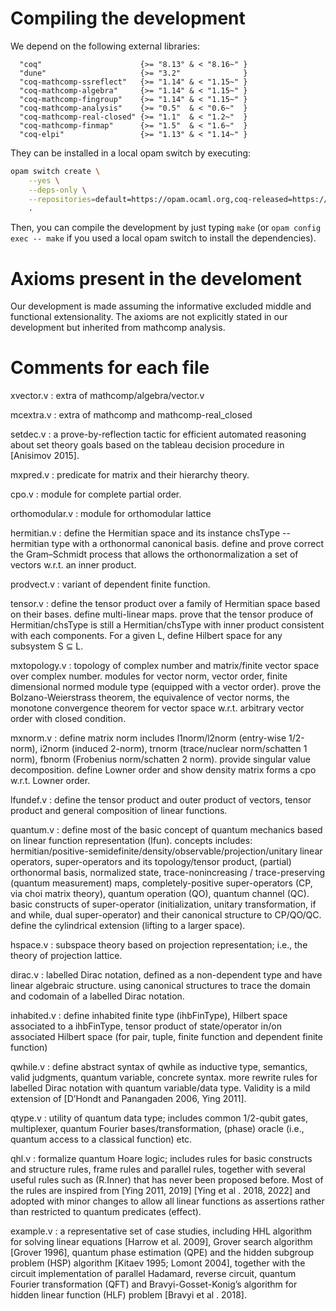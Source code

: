 # Compiling the development

We depend on the following external libraries:

```
  "coq"                      {>= "8.13" & < "8.16~" }
  "dune"                     {>= "3.2"              }
  "coq-mathcomp-ssreflect"   {>= "1.14" & < "1.15~" }
  "coq-mathcomp-algebra"     {>= "1.14" & < "1.15~" }
  "coq-mathcomp-fingroup"    {>= "1.14" & < "1.15~" }
  "coq-mathcomp-analysis"    {>= "0.5"  & < "0.6~"  }
  "coq-mathcomp-real-closed" {>= "1.1"  & < "1.2~"  }
  "coq-mathcomp-finmap"      {>= "1.5"  & < "1.6~"  }
  "coq-elpi"                 {>= "1.13" & < "1.14~" }
```

They can be installed in a local opam switch by executing:

```bash
opam switch create \
    --yes \
    --deps-only \
    --repositories=default=https://opam.ocaml.org,coq-released=https://coq.inria.fr/opam/released \
    .
```

Then, you can compile the development by just typing `make` (or `opam
config exec -- make` if you used a local opam switch to install the
dependencies).

# Axioms present in the develoment

Our development is made assuming the informative excluded middle and
functional extensionality. The axioms are not explicitly stated in our
development but inherited from mathcomp analysis.

# Comments for each file

xvector.v
: extra of mathcomp/algebra/vector.v

mcextra.v
: extra of mathcomp and mathcomp-real_closed

setdec.v
: a prove-by-reflection tactic for efficient automated reasoning about
  set theory goals based on the tableau decision procedure in
  [Anisimov 2015].

mxpred.v
: predicate for matrix and their hierarchy theory.

cpo.v
: module for complete partial order.

orthomodular.v
: module for orthomodular lattice

hermitian.v
: define the Hermitian space and its instance chsType -- hermitian
  type with a orthonormal canonical basis. define and prove correct
  the Gram–Schmidt process that allows the orthonormalization a set of
  vectors w.r.t. an inner product.

prodvect.v
: variant of dependent finite function.

tensor.v
: define the tensor product over a family of Hermitian space based on
  their bases. define multi-linear maps. prove that the tensor produce
  of Hermitian/chsType is still a Hermitian/chsType with inner product
  consistent with each components. For a given L, define Hilbert space
  for any subsystem S $`\subseteq`$ L.

mxtopology.v
: topology of complex number and matrix/finite vector space over
  complex number. modules for vector norm, vector order, finite
  dimensional normed module type (equipped with a vector order). prove
  the Bolzano-Weierstrass theorem, the equivalence of vector norms,
  the monotone convergence theorem for vector space w.r.t. arbitrary
  vector order with closed condition.

mxnorm.v
: define matrix norm includes l1norm/l2norm (entry-wise 1/2-norm),
  i2norm (induced 2-norm), trnorm (trace/nuclear norm/schatten 1
  norm), fbnorm (Frobenius norm/schatten 2 norm). provide singular
  value decomposition. define Lowner order and show density matrix
  forms a cpo w.r.t. Lowner order.

lfundef.v
: define the tensor product and outer product of vectors, tensor
  product and general composition of linear functions.

quantum.v
: define most of the basic concept of quantum mechanics based on
  linear function representation (lfun). concepts includes:
  hermitian/positive-semidefinite/density/observable/projection/unitary
  linear operators, super-operators and its topology/tensor product,
  (partial) orthonormal basis, normalized state, trace-nonincreasing /
  trace-preserving (quantum measurement) maps, completely-positive
  super-operators (CP, via choi matrix theory), quantum operation
  (QO), quantum channel (QC). basic constructs of super-operator
  (initialization, unitary transformation, if and while, dual
  super-operator) and their canonical structure to CP/QO/QC. define
  the cylindrical extension (lifting to a larger space).

hspace.v
: subspace theory based on projection representation; i.e., the theory
  of projection lattice.

dirac.v
: labelled Dirac notation, defined as a non-dependent type and have
  linear algebraic structure. using canonical structures to trace the
  domain and codomain of a labelled Dirac notation.

inhabited.v
: define inhabited finite type (ihbFinType), Hilbert space associated
  to a ihbFinType, tensor product of state/operator in/on associated
  Hilbert space (for pair, tuple, finite function and dependent finite
  function)

qwhile.v
: define abstract syntax of qwhile as inductive type, semantics, valid
  judgments, quantum variable, concrete syntax. more rewrite rules for
  labelled Dirac notation with quantum variable/data type.
  Validity is a mild extension of [D’Hondt and Panangaden 2006, Ying 2011]. 

qtype.v
: utility of quantum data type; includes common 1/2-qubit gates,
  multiplexer, quantum Fourier bases/transformation, (phase) oracle
  (i.e., quantum access to a classical function) etc.

qhl.v
: formalize quantum Hoare logic; includes rules for basic constructs
  and structure rules, frame rules and parallel rules, together with
  several useful rules such as (R.Inner) that has never been proposed
  before. Most of the rules are inspired from [Ying 2011, 2019] 
  [Ying et al . 2018, 2022] and adopted with minor changes to allow
  all linear functions as assertions rather than restricted to 
  quantum predicates (effect).

example.v
: a representative set of case studies, including HHL
  algorithm for solving linear equations [Harrow et al. 2009], Grover 
  search algorithm [Grover 1996], quantum phase estimation (QPE) and 
  the hidden subgroup problem (HSP) algorithm  [Kitaev 1995; 
  Lomont 2004], together with the circuit implementation of parallel 
  Hadamard, reverse circuit, quantum Fourier transformation (QFT) and
  Bravyi-Gosset-Konig’s algorithm for hidden linear function (HLF)
  problem  [Bravyi et al . 2018].
